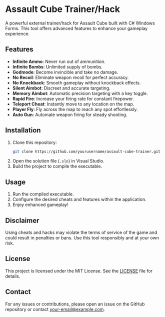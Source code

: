 # Assault Cube Trainer/Hack

A powerful external trainer/hack for Assault Cube built with C# Windows Forms. This tool offers advanced features to enhance your gameplay experience.

## Features

- **Infinite Ammo**: Never run out of ammunition.
- **Infinite Bombs**: Unlimited supply of bombs.
- **Godmode**: Become invincible and take no damage.
- **No Recoil**: Eliminate weapon recoil for perfect accuracy.
- **No Knockback**: Smooth gameplay without knockback effects.
- **Silent Aimbot**: Discreet and accurate targeting.
- **Memory Aimbot**: Automatic precision targeting with a key toggle.
- **Rapid Fire**: Increase your firing rate for constant firepower.
- **Teleport Cheat**: Instantly move to any location on the map.
- **Player Fly**: Fly across the map to reach any spot effortlessly.
- **Auto Gun**: Automate weapon firing for steady shooting.

## Installation

1. Clone this repository:
    ```bash
    git clone https://github.com/yourusername/assault-cube-trainer.git
    ```
2. Open the solution file (`.sln`) in Visual Studio.
3. Build the project to compile the executable.

## Usage

1. Run the compiled executable.
2. Configure the desired cheats and features within the application.
3. Enjoy enhanced gameplay!

## Disclaimer

Using cheats and hacks may violate the terms of service of the game and could result in penalties or bans. Use this tool responsibly and at your own risk.

## License

This project is licensed under the MIT License. See the [LICENSE](LICENSE) file for details.

## Contact

For any issues or contributions, please open an issue on the GitHub repository or contact [your-email@example.com](mailto:your-email@example.com).

